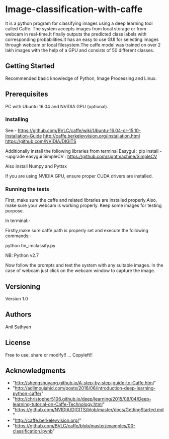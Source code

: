 # Image-classification-with-caffe
It is a python program for classifying images using a deep learning tool called Caffe.
The system accepts images from local storage or from webcam in real-time.It finally outputs the
predicted class labels with corresponding probabilities.It has an easy to use GUI for selecting images
through webcam or local filesystem.The caffe model was trained on over 2 lakh images with the help of 
a GPU and consists of 50 different classes.

## Getting Started

Recommended basic knowledge of Python, Image Processing and Linux.

## Prerequisites

PC with Ubuntu 16.04 and NVIDIA GPU (optional).

### Installing

See:-
https://github.com/BVLC/caffe/wiki/Ubuntu-16.04-or-15.10-Installation-Guide
http://caffe.berkeleyvision.org/installation.html
https://github.com/NVIDIA/DIGITS

Additionally install the following libraries from terminal
Easygui : pip install --upgrade easygui
SimpleCV : https://github.com/sightmachine/SimpleCV

Also install Numpy and Pyttsx

If you are using NVIDIA GPU, ensure proper CUDA drivers are installed.

### Running the tests

First, make sure the caffe and related libraries are installed properly.Also, make sure your webcam is working properly.
Keep some images for testing purpose.

In terminal:-

Firstly,make  sure caffe path is properly set and execute the following commands:-

python fin_imclassify.py

NB: Python v2.7 

Now follow the prompts and test the system with any suitable images.
In the case of webcam just click on the webcam window to capture the image.

## Versioning

Version 1.0

## Authors

Anil Sathyan
## License

Free to use, share or modify!! ... Copyleft!!

## Acknowledgments
* "http://shengshuyang.github.io/A-step-by-step-guide-to-Caffe.html"
* "http://adilmoujahid.com/posts/2016/06/introduction-deep-learning-python-caffe/"
* "http://christopher5106.github.io/deep/learning/2015/09/04/Deep-learning-tutorial-on-Caffe-Technology.html"
* "https://github.com/NVIDIA/DIGITS/blob/master/docs/GettingStarted.md"
* "http://caffe.berkeleyvision.org/"
* "https://github.com/BVLC/caffe/blob/master/examples/00-classification.ipynb" 
